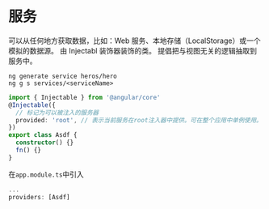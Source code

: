 # 服务

可以从任何地方获取数据，比如：Web 服务、本地存储（LocalStorage）或一个模拟的数据源。
由 Injectabl 装饰器装饰的类。
提倡把与视图无关的逻辑抽取到服务中。

```shell
ng generate service heros/hero
ng g s services/<serviceName>
```

```ts
import { Injectable } from '@angular/core'
@Injectable({
  // 标记为可以被注入的服务器
  provided: 'root', // 表示当前服务在root注入器中提供。可在整个应用中单例使用。
})
export class Asdf {
  constructor() {}
  fn() {}
}
```

在`app.module.ts`中引入

```ts
...
providers: [Asdf]
```
